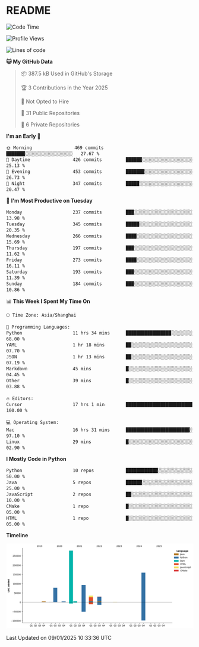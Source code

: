 # README

<!--START_SECTION:waka-->
![Code Time](http://img.shields.io/badge/Code%20Time-1%2C156%20hrs%2025%20mins-blue)

![Profile Views](http://img.shields.io/badge/Profile%20Views-0-blue)

![Lines of code](https://img.shields.io/badge/From%20Hello%20World%20I%27ve%20Written-690.5%20thousand%20lines%20of%20code-blue)

**🐱 My GitHub Data** 

> 📦 387.5 kB Used in GitHub's Storage 
 > 
> 🏆 3 Contributions in the Year 2025
 > 
> 🚫 Not Opted to Hire
 > 
> 📜 31 Public Repositories 
 > 
> 🔑 6 Private Repositories 
 > 
**I'm an Early 🐤** 

```text
🌞 Morning                469 commits         ███████░░░░░░░░░░░░░░░░░░   27.67 % 
🌆 Daytime                426 commits         ██████░░░░░░░░░░░░░░░░░░░   25.13 % 
🌃 Evening                453 commits         ███████░░░░░░░░░░░░░░░░░░   26.73 % 
🌙 Night                  347 commits         █████░░░░░░░░░░░░░░░░░░░░   20.47 % 
```
📅 **I'm Most Productive on Tuesday** 

```text
Monday                   237 commits         ███░░░░░░░░░░░░░░░░░░░░░░   13.98 % 
Tuesday                  345 commits         █████░░░░░░░░░░░░░░░░░░░░   20.35 % 
Wednesday                266 commits         ████░░░░░░░░░░░░░░░░░░░░░   15.69 % 
Thursday                 197 commits         ███░░░░░░░░░░░░░░░░░░░░░░   11.62 % 
Friday                   273 commits         ████░░░░░░░░░░░░░░░░░░░░░   16.11 % 
Saturday                 193 commits         ███░░░░░░░░░░░░░░░░░░░░░░   11.39 % 
Sunday                   184 commits         ███░░░░░░░░░░░░░░░░░░░░░░   10.86 % 
```


📊 **This Week I Spent My Time On** 

```text
🕑︎ Time Zone: Asia/Shanghai

💬 Programming Languages: 
Python                   11 hrs 34 mins      █████████████████░░░░░░░░   68.00 % 
YAML                     1 hr 18 mins        ██░░░░░░░░░░░░░░░░░░░░░░░   07.70 % 
JSON                     1 hr 13 mins        ██░░░░░░░░░░░░░░░░░░░░░░░   07.19 % 
Markdown                 45 mins             █░░░░░░░░░░░░░░░░░░░░░░░░   04.45 % 
Other                    39 mins             █░░░░░░░░░░░░░░░░░░░░░░░░   03.88 % 

🔥 Editors: 
Cursor                   17 hrs 1 min        █████████████████████████   100.00 % 

💻 Operating System: 
Mac                      16 hrs 31 mins      ████████████████████████░   97.10 % 
Linux                    29 mins             █░░░░░░░░░░░░░░░░░░░░░░░░   02.90 % 
```

**I Mostly Code in Python** 

```text
Python                   10 repos            ████████████░░░░░░░░░░░░░   50.00 % 
Java                     5 repos             ██████░░░░░░░░░░░░░░░░░░░   25.00 % 
JavaScript               2 repos             ██░░░░░░░░░░░░░░░░░░░░░░░   10.00 % 
CMake                    1 repo              █░░░░░░░░░░░░░░░░░░░░░░░░   05.00 % 
HTML                     1 repo              █░░░░░░░░░░░░░░░░░░░░░░░░   05.00 % 
```



**Timeline**

![Lines of Code chart](https://raw.githubusercontent.com/XeonHis/XeonHis/main/assets/bar_graph.png)


 Last Updated on 09/01/2025 10:33:36 UTC
<!--END_SECTION:waka-->
